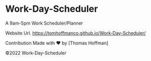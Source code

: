 # Work-Day-Scheduler

A 9am-5pm Work Scheduler/Planner

Website Url. https://tomhoffmanco.github.io/Work-Day-Scheduler/

Contribution Made with ❤️ by [Thomas Hoffman]

©️2022 Work-Day-Scheduler
